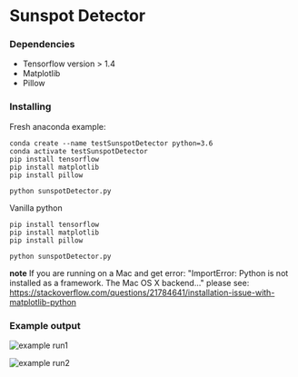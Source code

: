 # Sunspot Detector

### Dependencies
* Tensorflow version > 1.4
* Matplotlib 
* Pillow


### Installing


Fresh anaconda example:
```
conda create --name testSunspotDetector python=3.6
conda activate testSunspotDetector
pip install tensorflow
pip install matplotlib
pip install pillow

python sunspotDetector.py
```

Vanilla python
```
pip install tensorflow
pip install matplotlib
pip install pillow

python sunspotDetector.py
```
**note** If you are running on a Mac and get error: "ImportError: Python is not installed as a framework. The Mac OS X backend..." please see: https://stackoverflow.com/questions/21784641/installation-issue-with-matplotlib-python

### Example output

![example run1](https://github.com/larserikfagernaes/IRISSunspotDetector/running_example/ex1.png "example 1")

![example run2](https://github.com/larserikfagernaes/IRISSunspotDetector/running_example/ex2.png "example 2")


